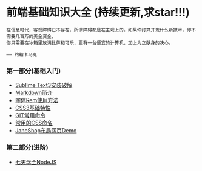# 前端基础知识大全 (持续更新,求star!!!)
 
	在信息时代，客观障碍已不存在，所谓障碍都是在主观上的。如果你打算开发什么新技术，你不需要几百万的美金资金，
	你只需要在冰箱里放满比萨和可乐，更有一台便宜的计算机，加上为之献身的决心。
	
	—— 约翰卡马克

### 第一部分(基础入门)

- [Sublime Text3安装破解](./基础/sublime.md)
- [Markdown简介](https://zy1024.github.io/Markdown/)
- [字体Rem使用方法](./基础/字体rem.md)
- [CSS3基础特性](./基础/CSS3.md)
- [GIT常用命令](./基础/GIT常用命令.md)
- [常用的CSS命名](./基础/常用的CSS命名.md)
- [JaneShop布局网页Demo](https://github.com/zy1024/JaneShop)

### 第二部分(进阶)

- [七天学会NodeJS](http://nqdeng.github.io/7-days-nodejs/)
